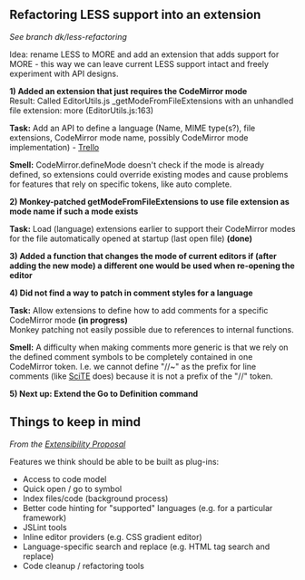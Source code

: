 ## Refactoring LESS support into an extension

_See branch dk/less-refactoring_

Idea: rename LESS to MORE and add an extension that adds support for MORE - this way we can leave current LESS support intact and freely experiment with API designs.

**1) Added an extension that just requires the CodeMirror mode**  
  Result: Called EditorUtils.js _getModeFromFileExtensions with an unhandled file extension: more (EditorUtils.js:163)

**Task:** Add an API to define a language (Name, MIME type(s?), file extensions, CodeMirror mode name, possibly CodeMirror mode implementation) - [Trello](https://trello.com/card/api-for-extensions-to-add-new-language-syntax-coloring-mode/4f90a6d98f77505d7940ce88/639)

**Smell:** CodeMirror.defineMode doesn't check if the mode is already defined, so extensions could override existing modes and cause problems for features that rely on specific tokens, like auto complete.

**2) Monkey-patched getModeFromFileExtensions to use file extension as mode name if such a mode exists**

**Task:** Load (language) extensions earlier to support their CodeMirror modes for the file automatically opened at startup (last open file) **(done)**

**3) Added a function that changes the mode of current editors if (after adding the new mode) a different one would be used when re-opening the editor**

**4) Did not find a way to patch in comment styles for a language**

**Task:** Allow extensions to define how to add comments for a specific CodeMirror mode **(in progress)**  
Monkey patching not easily possible due to references to internal functions.

**Smell:** A difficulty when making comments more generic is that we rely on the defined comment symbols to be completely contained in one CodeMirror token. I.e. we cannot define "//~" as the prefix for line comments (like [SciTE](http://www.scintilla.org/SciTE.html) does) because it is not a prefix of the "//" token.

**5) Next up: Extend the Go to Definition command**

## Things to keep in mind

_From the [Extensibility Proposal](https://zerowing.corp.adobe.com/display/brackets/Extensibility+Proposal)_

Features we think should be able to be built as plug-ins:

- Access to code model
- Quick open / go to symbol
- Index files/code (background process)
- Better code hinting for "supported" languages (e.g. for a particular framework)
- JSLint tools
- Inline editor providers (e.g. CSS gradient editor)
- Language-specific search and replace (e.g. HTML tag search and replace)
- Code cleanup / refactoring tools